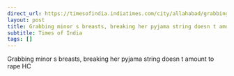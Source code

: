 ```yaml
---
direct_url: https://timesofindia.indiatimes.com/city/allahabad/grabbing-minors-breasts-breaking-her-pyjama-string-doesnt-amount-to-rape-attempt-allahabad-high-court/articleshow/119245506.cms
layout: post
title: Grabbing minor s breasts, breaking her pyjama string doesn t amount to rape  HC
subtitle: Times of India
tags: []
---
```


Grabbing minor s breasts, breaking her pyjama string doesn t amount to rape  HC
